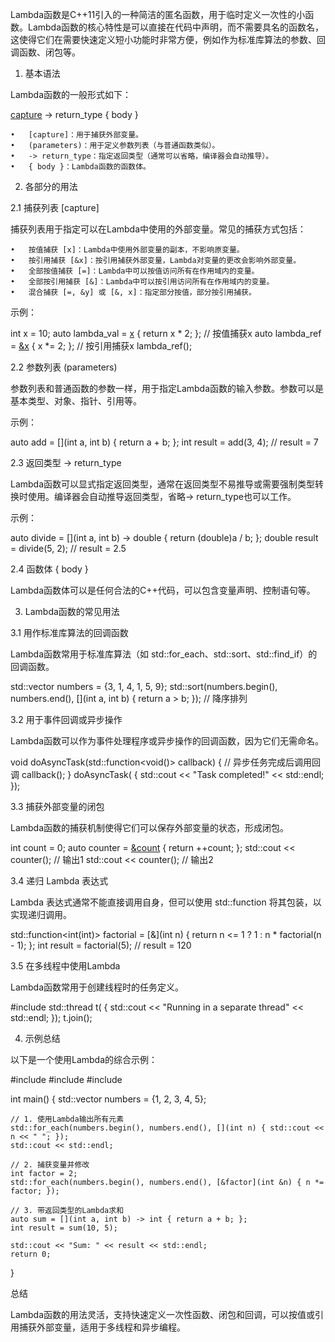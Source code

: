 Lambda函数是C++11引入的一种简洁的匿名函数，用于临时定义一次性的小函数。Lambda函数的核心特性是可以直接在代码中声明，而不需要具名的函数名，这使得它们在需要快速定义短小功能时非常方便，例如作为标准库算法的参数、回调函数、闭包等。

1. 基本语法

Lambda函数的一般形式如下：

[capture](parameters) -> return_type { body }

	•	[capture]：用于捕获外部变量。
	•	(parameters)：用于定义参数列表（与普通函数类似）。
	•	-> return_type：指定返回类型（通常可以省略，编译器会自动推导）。
	•	{ body }：Lambda函数的函数体。

2. 各部分的用法

2.1 捕获列表 [capture]

捕获列表用于指定可以在Lambda中使用的外部变量。常见的捕获方式包括：

	•	按值捕获 [x]：Lambda中使用外部变量的副本，不影响原变量。
	•	按引用捕获 [&x]：按引用捕获外部变量，Lambda对变量的更改会影响外部变量。
	•	全部按值捕获 [=]：Lambda中可以按值访问所有在作用域内的变量。
	•	全部按引用捕获 [&]：Lambda中可以按引用访问所有在作用域内的变量。
	•	混合捕获 [=, &y] 或 [&, x]：指定部分按值，部分按引用捕获。

示例：

int x = 10;
auto lambda_val = [x]() { return x * 2; };  // 按值捕获x
auto lambda_ref = [&x]() { x *= 2; };       // 按引用捕获x
lambda_ref();

2.2 参数列表 (parameters)

参数列表和普通函数的参数一样，用于指定Lambda函数的输入参数。参数可以是基本类型、对象、指针、引用等。

示例：

auto add = [](int a, int b) { return a + b; };
int result = add(3, 4);  // result = 7

2.3 返回类型 -> return_type

Lambda函数可以显式指定返回类型，通常在返回类型不易推导或需要强制类型转换时使用。编译器会自动推导返回类型，省略-> return_type也可以工作。

示例：

auto divide = [](int a, int b) -> double { return (double)a / b; };
double result = divide(5, 2);  // result = 2.5

2.4 函数体 { body }

Lambda函数体可以是任何合法的C++代码，可以包含变量声明、控制语句等。

3. Lambda函数的常见用法

3.1 用作标准库算法的回调函数

Lambda函数常用于标准库算法（如 std::for_each、std::sort、std::find_if）的回调函数。

std::vector<int> numbers = {3, 1, 4, 1, 5, 9};
std::sort(numbers.begin(), numbers.end(), [](int a, int b) { return a > b; }); // 降序排列

3.2 用于事件回调或异步操作

Lambda函数可以作为事件处理程序或异步操作的回调函数，因为它们无需命名。

void doAsyncTask(std::function<void()> callback) {
    // 异步任务完成后调用回调
    callback();
}
doAsyncTask([]() { std::cout << "Task completed!" << std::endl; });

3.3 捕获外部变量的闭包

Lambda函数的捕获机制使得它们可以保存外部变量的状态，形成闭包。

int count = 0;
auto counter = [&count]() { return ++count; };
std::cout << counter(); // 输出1
std::cout << counter(); // 输出2

3.4 递归 Lambda 表达式

Lambda 表达式通常不能直接调用自身，但可以使用 std::function 将其包装，以实现递归调用。

std::function<int(int)> factorial = [&](int n) {
    return n <= 1 ? 1 : n * factorial(n - 1);
};
int result = factorial(5);  // result = 120

3.5 在多线程中使用Lambda

Lambda函数常用于创建线程时的任务定义。

#include <thread>
std::thread t([]() {
    std::cout << "Running in a separate thread" << std::endl;
});
t.join();

4. 示例总结

以下是一个使用Lambda的综合示例：

#include <iostream>
#include <vector>
#include <algorithm>

int main() {
    std::vector<int> numbers = {1, 2, 3, 4, 5};

    // 1. 使用Lambda输出所有元素
    std::for_each(numbers.begin(), numbers.end(), [](int n) { std::cout << n << " "; });
    std::cout << std::endl;

    // 2. 捕获变量并修改
    int factor = 2;
    std::for_each(numbers.begin(), numbers.end(), [&factor](int &n) { n *= factor; });

    // 3. 带返回类型的Lambda求和
    auto sum = [](int a, int b) -> int { return a + b; };
    int result = sum(10, 5);

    std::cout << "Sum: " << result << std::endl;
    return 0;
}

总结

Lambda函数的用法灵活，支持快速定义一次性函数、闭包和回调，可以按值或引用捕获外部变量，适用于多线程和异步编程。